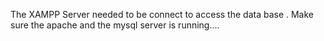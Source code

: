 The XAMPP Server needed to be connect to access the data base . Make sure the apache and the mysql server is running....
